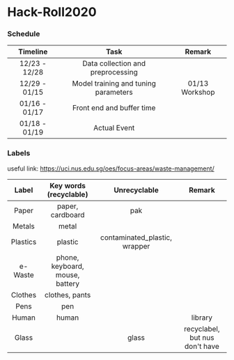 # Hack-Roll2020

### Schedule
|Timeline|Task|Remark|
|:--:|:--:|:--:|
|12/23 - 12/28|Data collection and preprocessing||
|12/29 - 01/15|Model training and tuning parameters|01/13 Workshop|
|01/16 - 01/17|Front end and buffer time||
|01/18 - 01/19|Actual Event||

### Labels
useful link: https://uci.nus.edu.sg/oes/focus-areas/waste-management/

|Label|Key words (recyclable)|Unrecyclable|Remark|
|:--:|:--:|:--:|:--:|
|Paper|paper, cardboard|pak||
|Metals|metal|||
|Plastics|plastic|contaminated_plastic, wrapper||
|e-Waste|phone, keyboard, mouse, battery|||
|Clothes|clothes, pants|||
|Pens|pen|||
|Human|human||library|
|Glass||glass|recyclabel, but nus don't have|

